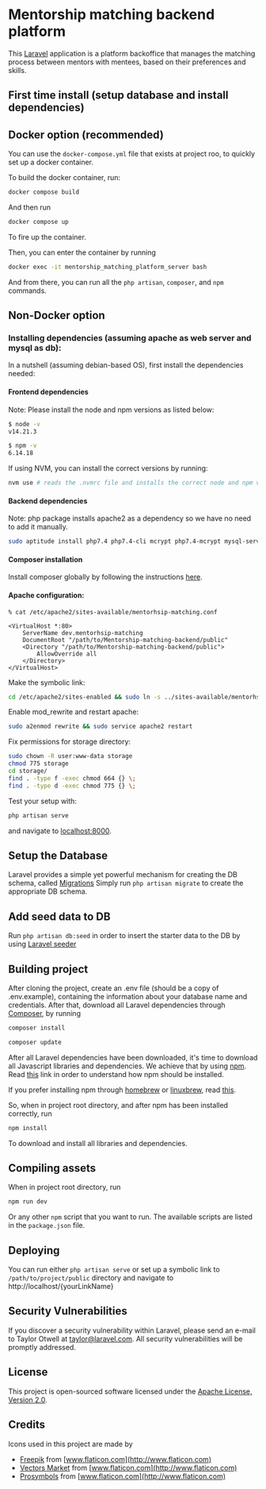 # Mentorship matching backend platform

This [Laravel](https://laravel.com/docs/8.x/) application is a platform backoffice that manages the matching process
between mentors with mentees, based on their
preferences and skills.

## First time install (setup database and install dependencies)

## Docker option (recommended)

You can use the `docker-compose.yml` file that exists at project roo, to quickly set up a docker container.

To build the docker container, run:

```bash
docker compose build
```

And then run

```bash
docker compose up
```

To fire up the container.

Then, you can enter the container by running

```bash
docker exec -it mentorship_matching_platform_server bash
```

And from there, you can run all the `php artisan`, `composer`, and `npm` commands.

## Non-Docker option

### Installing dependencies (assuming apache as web server and mysql as db):

In a nutshell (assuming debian-based OS), first install the dependencies needed:

#### Frontend dependencies

Note: Please install the node and npm versions as listed below:

```bash
$ node -v
v14.21.3

$ npm -v
6.14.18
```

If using NVM, you can install the correct versions by running:

```bash
nvm use # reads the .nvmrc file and installs the correct node and npm versions
```

#### Backend dependencies

Note: php package installs apache2 as a dependency so we have no need to add it manually.

```bash
sudo aptitude install php7.4 php7.4-cli mcrypt php7.4-mcrypt mysql-server php7.4-mysql
```

#### Composer installation

Install composer globally by following the instructions [here](https://getcomposer.org/download/).

#### Apache configuration:

```text
% cat /etc/apache2/sites-available/mentorhsip-matching.conf

<VirtualHost *:80>
    ServerName dev.mentorhsip-matching
    DocumentRoot "/path/to/Mentorship-matching-backend/public"
    <Directory "/path/to/Mentorship-matching-backend/public">
        AllowOverride all
    </Directory>
</VirtualHost>
```

Make the symbolic link:

```bash
cd /etc/apache2/sites-enabled && sudo ln -s ../sites-available/mentorhsip-matching.conf
```

Enable mod_rewrite and restart apache:

```bash
sudo a2enmod rewrite && sudo service apache2 restart
```

Fix permissions for storage directory:

```bash
sudo chown -R user:www-data storage
chmod 775 storage
cd storage/
find . -type f -exec chmod 664 {} \;
find . -type d -exec chmod 775 {} \;
```

Test your setup with:

```bash
php artisan serve
```

and navigate to [localhost:8000](http://localhost:8000).

## Setup the Database

Laravel provides a simple yet powerful mechanism for creating the DB schema,
called [Migrations](https://laravel.com/docs/6.0/migrations)
Simply run ```php artisan migrate``` to create the appropriate DB schema.

## Add seed data to DB

Run ```php artisan db:seed``` in order to insert the starter data to the DB by
using [Laravel seeder](https://laravel.com/docs/6.0/seeding)

## Building project

After cloning the project, create an .env file (should be a copy of .env.example),
containing the information about your database name and credentials.
After that, download all Laravel dependencies through [Composer](https://laravel.com/docs/6.0/installation), by running

```bash
composer install

composer update
```

After all Laravel dependencies have been downloaded, it's time to download all Javascript libraries and dependencies.
We achieve that by using [npm](http://blog.npmjs.org/post/85484771375/how-to-install-npm).
Read [this](https://www.digitalocean.com/community/tutorials/how-to-install-node-js-on-an-ubuntu-14-04-server) link in
order to understand how npm should be installed.

If you prefer installing npm through [homebrew](http://brew.sh/) or [linuxbrew](http://linuxbrew.sh/),
read [this](http://blog.teamtreehouse.com/install-node-js-npm-linux).

So, when in project root directory, and after npm has been installed correctly, run

```bash
npm install
```

To download and install all libraries and dependencies.

## Compiling assets

When in project root directory, run

```bash
npm run dev
```

Or any other `npm` script that you want to run. The available scripts are listed in the `package.json` file.

## Deploying

You can run either  ```php artisan serve``` or set up a symbolic link to ```/path/to/project/public``` directory and
navigate to http://localhost/{yourLinkName}

## Security Vulnerabilities

If you discover a security vulnerability within Laravel, please send an e-mail to Taylor Otwell at taylor@laravel.com.
All security vulnerabilities will be promptly addressed.

## License

This project is open-sourced software licensed under
the [Apache License, Version 2.0](https://www.apache.org/licenses/LICENSE-2.0).

## Credits

Icons used in this project are made by

- [Freepik](http://www.flaticon.com/authors/freepik) from [www.flaticon.com](http://www.flaticon.com)
- [Vectors Market](http://www.flaticon.com/authors/vectors-market) from [www.flaticon.com](http://www.flaticon.com)
- [Prosymbols](http://www.flaticon.com/authors/prosymbols)  from [www.flaticon.com](http://www.flaticon.com)

